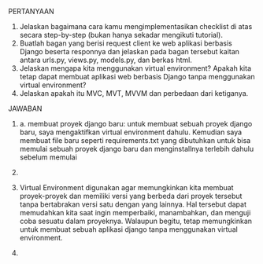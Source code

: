 PERTANYAAN
1. Jelaskan bagaimana cara kamu mengimplementasikan checklist di atas secara step-by-step (bukan hanya sekadar mengikuti tutorial).
2. Buatlah bagan yang berisi request client ke web aplikasi berbasis Django beserta responnya dan jelaskan pada bagan tersebut kaitan antara urls.py, views.py, models.py, dan berkas html.
3. Jelaskan mengapa kita menggunakan virtual environment? Apakah kita tetap dapat membuat aplikasi web berbasis Django tanpa menggunakan virtual environment?
4. Jelaskan apakah itu MVC, MVT, MVVM dan perbedaan dari ketiganya.

JAWABAN
1. a. membuat proyek django baru: untuk membuat sebuah proyek django baru, saya mengaktifkan virtual environment dahulu. Kemudian saya membuat file baru seperti requirements.txt yang dibutuhkan untuk bisa memulai sebuah proyek django baru dan menginstallnya terlebih dahulu sebelum memulai 

2. 

3. Virtual Environment digunakan agar memungkinkan kita membuat proyek-proyek dan memiliki versi yang berbeda dari proyek tersebut tanpa bertabrakan versi satu dengan yang lainnya. Hal tersebut dapat memudahkan kita saat ingin memperbaiki, manambahkan, dan menguji coba sesuatu dalam proyeknya. Walaupun begitu, tetap memungkinkan untuk membuat sebuah aplikasi django tanpa menggunakan virtual environment.

4. 